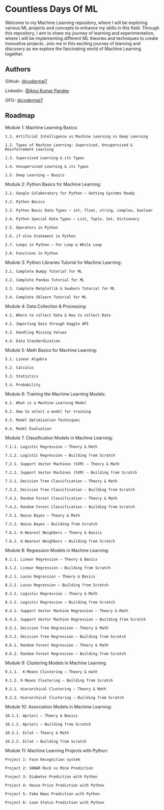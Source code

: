 
# Countless Days Of ML

Welcome to my Machine Learning repository, where I will be exploring various ML projects and concepts to enhance my skills in this field. Through this repository, I aim to share my journey of learning and experimentation, where I will be implementing different ML theories and techniques to create innovative projects. Join me in this exciting journey of learning and discovery as we explore the fascinating world of Machine Learning together.


## Authors

Github- [@codermal7](https://www.github.com/codermal7)

Linkedin- [@Anuj Kumar Pandey](https://www.linkedin.com/in/anuj-kumar-pandey-6151a81b5/)

GFG- [@codermal7](https://auth.geeksforgeeks.org/user/codermal7/)


## Roadmap

Module 1: Machine Learning Basics:

	1.1. Artificial Intelligence vs Machine Learning vs Deep Learning

	1.2. Types of Machine Learning: Supervised, Unsupervised & Reinforcement Learning

	1.3. Supervised Learning & its Types

	1.4. Unsupervised Learning & its Types

	1.5. Deep Learning – Basics

Module 2: Python Basics for Machine Learning:

	2.1. Google Colaboratory for Python – Getting Systems Ready

	2.2. Python Basics

	2.3. Python Basic Data Types – int, float, string, complex, boolean

	2.4. Python Special Data Types – List, Tuple, Set, Dictionary 

	2.5. Operators in Python

	2.6. if else Statement in Python

	2.7. Loops in Python – For Loop & While Loop

	2.8. Functions in Python

Module 3: Python Libraries Tutorial for Machine Learning:

	3.1. Complete Numpy Tutorial for ML

	3.2. Complete Pandas Tutorial for ML

	3.3. Complete Matplotlib & Seaborn Tutorial for ML

	3.4. Complete Sklearn Tutorial for ML

Module 4: Data Collection & Processing:

	4.1. Where to collect Data & How to collect Data

	4.2. Importing Data through Kaggle API

	4.3. Handling Missing Values

	4.4. Data Standardization

Module 5: Math Basics for Machine Learning:

	5.1. Linear Algebra

	5.2. Calculus

	5.3. Statistics

	5.4. Probability

Module 6: Training the Machine Learning Models:

	6.1. What is a Machine Learning Model

	6.2. How to select a model for training

	6.3. Model Optimization Techniques

	6.4. Model Evaluation

Module 7. Classification Models in Machine Learning:

	7.1.1. Logistic Regression – Theory & Math

	7.1.2. Logistic Regression – Building from Scratch

	7.2.1. Support Vector Machines (SVM) – Theory & Math

	7.2.2. Support Vector Machines (SVM) – Building from Scratch

	7.3.1. Decision Tree Classification – Theory & Math

	7.3.2. Decision Tree Classification – Building from Scratch

	7.4.1. Random Forest Classification – Theory & Math

	7.4.2. Random Forest Classification – Building from Scratch

	7.5.1. Naive Bayes – Theory & Math

	7.5.2. Naive Bayes – Building from Scratch

	7.6.1. K-Nearest Neighbors – Theory & Basics

	7.6.2. K-Nearest Neighbors – Building from Scratch


Module 8: Regression Models in Machine Learning:

	8.1.1. Linear Regression – Theory & Basics

	8.1.2. Linear Regression – Building from Scratch

	8.2.1. Lasso Regression – Theory & Basics

	8.2.2. Lasso Regression – Building from Scratch

	8.3.1. Logistic Regression – Theory & Math

	8.3.2. Logistic Regression – Building from Scratch

	8.4.1. Support Vector Machine Regression – Theory & Math

	8.4.2. Support Vector Machine Regression – Building from Scratch 

	8.5.1. Decision Tree Regression – Theory & Math

	8.5.2. Decision Tree Regression – Building from Scratch

	8.6.1. Random Forest Regression – Theory & Math

	8.6.2. Random Forest Regression – Building from Scratch

Module 9: Clustering Models in Machine Learning

	9.1.1.  K-Means Clustering – Theory & math

	9.1.2. K-Means Clustering – Building from Scratch

	9.2.1. Hierarchical Clustering – Theory & Math

	9.2.2. Hierarchical Clustering – Building from Scratch

Module 10: Association Models in Machine Learning:

	10.1.1. Apriori – Theory & Basics

	10.1.2. Apriori – Building from Scratch

	10.2.1. Eclat – Theory & Math

	10.2.2. Eclat – Building from Scratch

Module 11: Machine Learning Projects with Python:

	Project 1: Face Recognition system 

	Project 2: SONAR Rock vs Mine Prediction

	Project 3: Diabetes Prediction with Python

	Project 4: House Price Prediction with Python

	Project 5: Fake News Prediction with Python

	Project 6: Loan Status Prediction with Python

